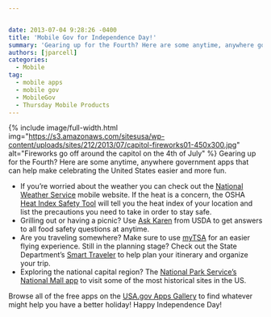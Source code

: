 ```yaml
---


date: 2013-07-04 9:28:26 -0400
title: 'Mobile Gov for Independence Day!'
summary: 'Gearing up for the Fourth? Here are some anytime, anywhere government apps that can help make celebrating the United States easier and more fun. If you&amp;#8217;re worried about the weather you can check out the&nbsp;National Weather Service&nbsp;mobile website. If the heat is'
authors: [jparcell]
categories:
  - Mobile
tag:
  - mobile apps
  - mobile gov
  - MobileGov
  - Thursday Mobile Products
---
```


{% include image/full-width.html img="https://s3.amazonaws.com/sitesusa/wp-content/uploads/sites/212/2013/07/capitol-fireworks01-450x300.jpg" alt="Fireworks go off around the capitol on the 4th of July" %}
Gearing up for the Fourth? Here are some anytime, anywhere government apps that can help make celebrating the United States easier and more fun.

  * If you&#8217;re worried about the weather you can check out the [National Weather Service](http://mobile.weather.gov/#typeLocation "National Weather Service") mobile website. If the heat is a concern, the OSHA [Heat Index Safety Tool](http://www.osha.gov/SLTC/heatillness/heat_index/heat_app.html "Heat Safety Tool ") will tell you the heat index of your location and list the precautions you need to take in order to stay safe.
  * Grilling out or having a picnic? Use [Ask Karen](http://apps.usa.gov/ask-karen.shtml) from USDA to get answers to all food safety questions at anytime.
  * Are you traveling somewhere? Make sure to use [myTSA](http://www.tsa.gov/traveler-information/my-tsa-mobile-application) for an easier flying experience. Still in the planning stage? Check out the State Department&#8217;s [Smart Traveler](http://apps.usa.gov/smart-traveler.shtml) to help plan your itinerary and organize your trip.
  * Exploring the national capital region? The [National Park Service&#8217;s National Mall app](http://apps.usa.gov/nps-national-mall.shtml) to visit some of the most historical sites in the US.

Browse all of the free apps on the [USA.gov Apps Gallery](http://apps.usa.gov/) to find whatever might help you have a better holiday! Happy Independence Day!